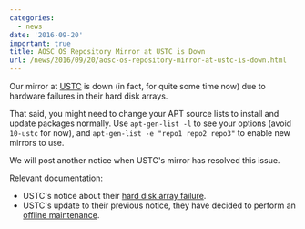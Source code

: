```yaml
---
categories:
  - news
date: '2016-09-20'
important: true
title: AOSC OS Repository Mirror at USTC is Down
url: /news/2016/09/20/aosc-os-repository-mirror-at-ustc-is-down.html
---
```



Our mirror at [USTC](https://mirror.ustc.edu.cn) is down (in fact, for quite some time now) due to hardware failures in their hard disk arrays.

That said, you might need to change your APT source lists to install and update packages normally. Use `apt-gen-list -l` to see your options (avoid `10-ustc` for now), and `apt-gen-list -e "repo1 repo2 repo3"` to enable new mirrors to use.

We will post another notice when USTC's mirror has resolved this issue.

Relevant documentation:

- USTC's notice about their [hard disk array failure](https://servers.blog.ustc.edu.cn/2016/09/mirrors-disk-failure-2/).
- USTC's update to their previous notice, they have decided to perform an [offline maintenance](https://servers.blog.ustc.edu.cn/2016/09/mirrors-severe-disk-failure/).